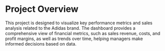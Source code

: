 # Project Overview
This project is designed to visualize key performance metrics and sales analysis related to the Adidas brand. The dashboard provides a comprehensive view of financial metrics, such as sales revenue, costs, and profit margins, as well as trends over time, helping managers make informed decisions based on data.

